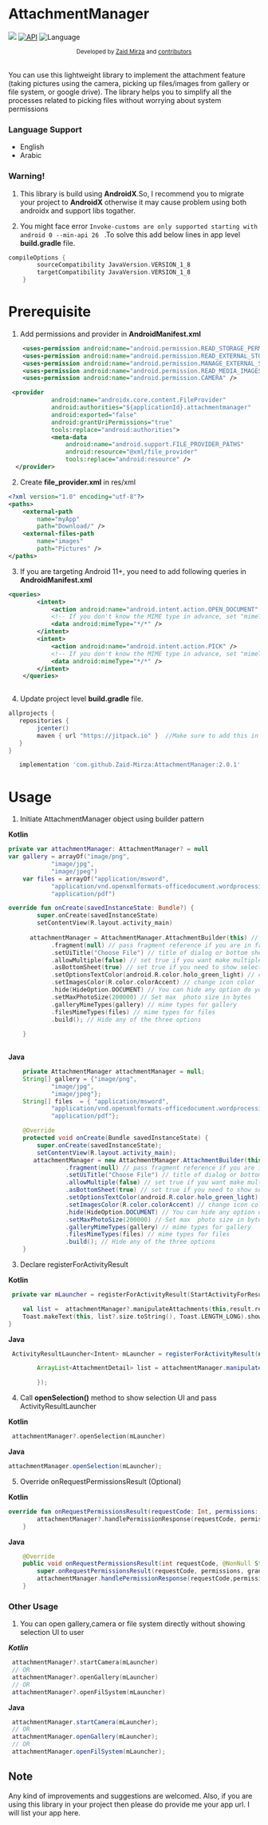 # AttachmentManager

[![](https://jitpack.io/v/Zaid-Mirza/AttachmentManager.svg)](https://jitpack.io/#Zaid-Mirza/AttachmentManager)
[![API](https://img.shields.io/badge/API-23%2B-brightgreen.svg?style=flat)](https://android-arsenal.com/api?level=23)
![Language](https://img.shields.io/badge/language-Kotlin-orange.svg)
<br/>
<div align="center">
  <sub>Developed by
  <a href="https://twitter.com/zaidmirzait">Zaid Mirza</a> and
  <a href="https://github.com/Zaid-Mirza/AttachmentManager/graphs/contributors">
    contributors
  </a>
</div>
<br/>
                                                                         
You can use this lightweight library to implement the attachment feature (taking pictures using the camera, picking up files/images from gallery or file system, or google drive). The library helps you to simplify all the processes related to picking files without worrying about system permissions

### Language Support

* English
* Arabic

### Warning!

1. This library is build using **AndroidX**.So, I recommend you to migrate your project to **AndroidX** otherwise it may cause problem using both androidx and support libs togather.

2. You might face error ``` Invoke-customs are only supported starting with android 0 --min-api 26  ``` 
.To solve this add below lines in app level **build.gradle** file.

```groovy
compileOptions {
        sourceCompatibility JavaVersion.VERSION_1_8
        targetCompatibility JavaVersion.VERSION_1_8
    }
```



# Prerequisite

1. Add permissions and provider in **AndroidManifest.xml**

```xml
    <uses-permission android:name="android.permission.READ_STORAGE_PERMISSION" />
    <uses-permission android:name="android.permission.READ_EXTERNAL_STORAGE" />
    <uses-permission android:name="android.permission.MANAGE_EXTERNAL_STORAGE"/>
    <uses-permission android:name="android.permission.READ_MEDIA_IMAGES" />
    <uses-permission android:name="android.permission.CAMERA" />
```
```xml
 <provider
            android:name="androidx.core.content.FileProvider"
            android:authorities="${applicationId}.attachmentmanager"
            android:exported="false"
            android:grantUriPermissions="true"
            tools:replace="android:authorities">
            <meta-data
                android:name="android.support.FILE_PROVIDER_PATHS"
                android:resource="@xml/file_provider"
                tools:replace="android:resource" />
  </provider>
```

2. Create **file_provider.xml** in res/xml
```xml
<?xml version="1.0" encoding="utf-8"?>
<paths>
    <external-path
        name="myApp"
        path="Download/" />
    <external-files-path
        name="images"
        path="Pictures" />
</paths>
```

3. If you are targeting Android 11+, you need to add following queries in **AndroidManifest.xml**
```xml
<queries>
        <intent>
            <action android:name="android.intent.action.OPEN_DOCUMENT" />
            <!-- If you don't know the MIME type in advance, set "mimeType" to "*/*". -->
            <data android:mimeType="*/*" />
        </intent>
        <intent>
            <action android:name="android.intent.action.PICK" />
            <!-- If you don't know the MIME type in advance, set "mimeType" to "*/*". -->
            <data android:mimeType="*/*" />
        </intent>
    </queries>
  
  ```

4. Update  project level **build.gradle** file.
```groovy
allprojects {
   repositories {
      	jcenter()
       	maven { url "https://jitpack.io" }  //Make sure to add this in your project
   }
}
```

```groovy
   implementation 'com.github.Zaid-Mirza:AttachmentManager:2.0.1'
```

# Usage


1. Initiate AttachmentManager object using builder pattern

  **Kotlin**

```kotlin
private var attachmentManager: AttachmentManager? = null
var gallery = arrayOf("image/png",
            "image/jpg",
            "image/jpeg")
    var files = arrayOf("application/msword",
            "application/vnd.openxmlformats-officedocument.wordprocessingml.document",  // .ppt & .pptx
            "application/pdf")

override fun onCreate(savedInstanceState: Bundle?) {
        super.onCreate(savedInstanceState)
        setContentView(R.layout.activity_main)
        
      attachmentManager = AttachmentManager.AttachmentBuilder(this) // must pass Context
            .fragment(null) // pass fragment reference if you are in fragment
            .setUiTitle("Choose File") // title of dialog or bottom sheet
            .allowMultiple(false) // set true if you want make multiple selection, default is false
            .asBottomSheet(true) // set true if you need to show selection as bottom sheet, default is as Dialog
            .setOptionsTextColor(android.R.color.holo_green_light) // change text color
            .setImagesColor(R.color.colorAccent) // change icon color
            .hide(HideOption.DOCUMENT) // You can hide any option do you want
            .setMaxPhotoSize(200000) // Set max  photo size in bytes
            .galleryMimeTypes(gallery) // mime types for gallery
            .filesMimeTypes(files) // mime types for files
            .build(); // Hide any of the three options
       
    }
    
```
**Java**
```java
    private AttachmentManager attachmentManager = null;
    String[] gallery = {"image/png",
            "image/jpg",
            "image/jpeg"};
    String[] files  = { "application/msword",
            "application/vnd.openxmlformats-officedocument.wordprocessingml.document", // .ppt & .pptx
            "application/pdf"};

    @Override
    protected void onCreate(Bundle savedInstanceState) {
        super.onCreate(savedInstanceState);
        setContentView(R.layout.activity_main);
       attachmentManager = new AttachmentManager.AttachmentBuilder(this) // must pass Context
                .fragment(null) // pass fragment reference if you are in fragment
                .setUiTitle("Choose File") // title of dialog or bottom sheet
                .allowMultiple(false) // set true if you want make multiple selection, default is false
                .asBottomSheet(true) // set true if you need to show selection as bottom sheet, default is as Dialog
                .setOptionsTextColor(android.R.color.holo_green_light) // change text color
                .setImagesColor(R.color.colorAccent) // change icon color
                .hide(HideOption.DOCUMENT) // You can hide any option do you want
                .setMaxPhotoSize(200000) // Set max  photo size in bytes
                .galleryMimeTypes(gallery) // mime types for gallery
                .filesMimeTypes(files) // mime types for files
                .build(); // Hide any of the three options
    }
```

3. Declare registerForActivityResult

**Kotlin**
```kotlin
 private var mLauncher = registerForActivityResult(StartActivityForResult()) { result ->

    val list =  attachmentManager?.manipulateAttachments(this,result.resultCode,result.data)
    Toast.makeText(this, list?.size.toString(), Toast.LENGTH_LONG).show()
}
````
**Java**
```java
 ActivityResultLauncher<Intent> mLauncher = registerForActivityResult(new ActivityResultContracts.StartActivityForResult(), result -> {

        ArrayList<AttachmentDetail> list = attachmentManager.manipulateAttachments(this,result.getResultCode(),result.getData());

        });
```
4. Call **openSelection()** method to show selection UI and pass ActivityResultLauncher

**Kotlin**
```kotlin
 attachmentManager?.openSelection(mLauncher)
````
**Java**
```java
attachmentManager.openSelection(mLauncher);
```

5. Override onRequestPermissionsResult (Optional)

**Kotlin**
```kotlin
override fun onRequestPermissionsResult(requestCode: Int, permissions: Array<out String>, grantResults: IntArray) {
        attachmentManager?.handlePermissionResponse(requestCode, permissions, grantResults)
    }

```
**Java**
```java
    @Override
    public void onRequestPermissionsResult(int requestCode, @NonNull String[] permissions, @NonNull int[] grantResults) {
        super.onRequestPermissionsResult(requestCode, permissions, grantResults);
        attachmentManager.handlePermissionResponse(requestCode,permissions,grantResults);
    }
```
### Other Usage

1. You can open gallery,camera or file system directly without showing selection UI to user

***Kotlin***
```kotlin
 attachmentManager?.startCamera(mLauncher)
 // OR
 attachmentManager?.openGallery(mLauncher)
 // OR
 attachmentManager?.openFilSystem(mLauncher)
```

**Java**
```java
 attachmentManager.startCamera(mLauncher);
 // OR
 attachmentManager.openGallery(mLauncher);
 // OR
 attachmentManager.openFilSystem(mLauncher);
```

## Note

Any kind of improvements and suggestions are welcomed. Also, if you are using this library in your project then please do provide me your app url. I will list your app here.


